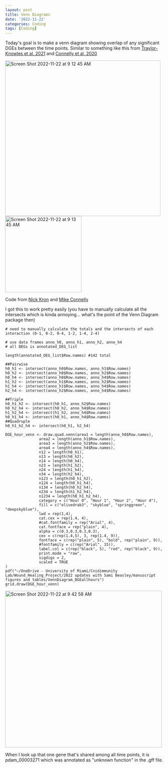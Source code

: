 ```yaml
---
layout: post
title: Venn Diagrams
date: '2022-11-22'
categories: Coding
tags: [Coding]
---
```


Today's goal is to make a venn diagram showing overlap of any significant DGEs between the time points. Similar to something like this from [Traylor-Knowles et al. 2021](https://www.frontiersin.org/articles/10.3389/fmars.2021.681563/full) and [Connelly et al. 2020](https://www.sciencedirect.com/science/article/pii/S0145305X20300094)

<img width="495" alt="Screen Shot 2022-11-22 at 9 12 45 AM" src="https://user-images.githubusercontent.com/56000927/203335783-8ce836fc-70a2-468f-99de-8e112d4881c9.png">
<img width="243" alt="Screen Shot 2022-11-22 at 9 13 45 AM" src="https://user-images.githubusercontent.com/56000927/203336001-245fa7d1-55f2-4a9f-92ce-0d770c6046ac.png">

Code from [Nick Kron](https://github.com/ademerlis/sctld_transcriptomics_2021/blob/main/orthofinder_mapping_NKron.Rmd) and [Mike Connelly](https://github.com/michaeltconnelly/EAPSI_Pocillopora_LPS/blob/master/Rmd/LPS_DESeq-venn_Pdam.Rmd)

I got this to work pretty easily (you have to manually calculate all the intersects which is kinda annoying... what's the point of the Venn Diagram package then)

```{r}
# need to manually calculate the totals and the intersects of each interaction (0-1, 0-2, 0-4, 1-2, 1-4, 2-4)

# use data frames anno_h0, anno_h1, anno_h2, anno_h4
# all DEGs is annotated_DEG_list

length(annotated_DEG_list$Row.names) #142 total

##Pairwise
h0_h1 <- intersect(anno_h0$Row.names, anno_h1$Row.names)
h0_h2 <- intersect(anno_h0$Row.names, anno_h2$Row.names)
h0_h4 <- intersect(anno_h0$Row.names, anno_h4$Row.names)
h1_h2 <- intersect(anno_h1$Row.names, anno_h2$Row.names)
h1_h4 <- intersect(anno_h1$Row.names, anno_h4$Row.names)
h2_h4 <- intersect(anno_h2$Row.names, anno_h4$Row.names)

##Triple
h0_h1_h2 <- intersect(h0_h1, anno_h2$Row.names)
h0_h2_h4 <- intersect(h0_h2, anno_h4$Row.names)
h1_h2_h4 <- intersect(h1_h2, anno_h4$Row.names)
h0_h1_h4 <- intersect(h0_h1, anno_h4$Row.names)
##Quadruple
h0_h1_h2_h4 <- intersect(h0_h1, h2_h4)

DGE_hour_venn <- draw.quad.venn(area1 = length(anno_h0$Row.names),
               area2 = length(anno_h1$Row.names),
               area3 = length(anno_h2$Row.names),
               area4 = length(anno_h4$Row.names),
               n12 = length(h0_h1),
               n13 = length(h0_h2),
               n14 = length(h0_h4),
               n23 = length(h1_h2),
               n24 = length(h1_h4),
               n34 = length(h2_h4),
               n123 = length(h0_h1_h2),
               n124 = length(h0_h1_h4),
               n134 = length(h0_h2_h4),
               n234 = length(h1_h2_h4),
               n1234 = length(h0_h1_h2_h4),
               category = c("Hour 0", "Hour 1", "Hour 2", "Hour 4"),
               fill = c("olivedrab3", "skyblue", "springgreen", "deepskyblue"),
               lwd = rep(1,4),
               cat.cex = rep(1.4, 4),
               #cat.fontfamily = rep("Arial", 4),
               cat.fontface = rep("plain", 4),
               alpha = c(0.3,0.3,0.3,0.3),
               cex = c(rep(1.4,5), 3, rep(1.4, 9)),
               fontface = c(rep("plain", 5), "bold", rep("plain", 9)),
               #fontfamily = c(rep("Arial", 15)),
               label.col = c(rep("black", 5), "red", rep("black", 9)),
               print.mode = "raw",
               sigdigs = 2,
               scaled = TRUE
) 
pdf("~/OneDrive - University of Miami/Cnidimmunity Lab/Wound_Healing_Project/2022 updates with Sami Beasley/manuscript figures and tables/VennDiagram_DGEallhours")
grid.draw(DGE_hour_venn)
```

<img width="499" alt="Screen Shot 2022-11-22 at 9 42 58 AM" src="https://user-images.githubusercontent.com/56000927/203342857-9c585a78-c04b-4fdd-b551-8a2a52168561.png">

When I look up that one gene that's shared among all time points, it is pdam_00003271 which was annotated as "unknown function" in the .gff file.

